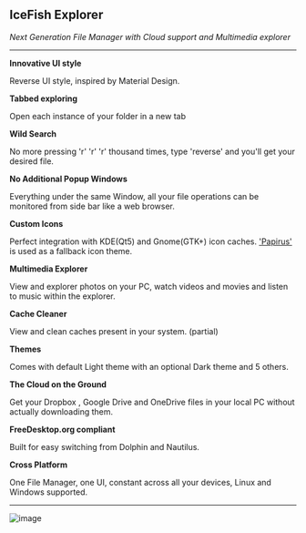 ## IceFish Explorer

*Next Generation File Manager with Cloud support and Multimedia explorer*

---

**Innovative UI style**

Reverse UI style, inspired by Material Design.

**Tabbed exploring**

Open each instance of your folder in a new tab

**Wild Search**

No more pressing 'r' 'r' 'r' thousand times, type 'reverse' and you'll get your desired file.


**No Additional Popup Windows**

Everything under the same Window, all your file operations can be monitored from side bar like a web browser.

**Custom Icons**

Perfect integration with KDE(Qt5) and Gnome(GTK+) icon caches. ['Papirus'](https://github.com/PapirusDevelopmentTeam/papirus-icon-theme) is used as a fallback icon theme.

**Multimedia Explorer**

View and explorer photos on your PC, watch videos and movies and listen to music within the explorer.

**Cache Cleaner**

View and clean caches present in your system. (partial)

**Themes**

Comes with default Light theme with an optional Dark theme and 5 others.

**The Cloud on the Ground**

Get your Dropbox , Google Drive and OneDrive files in your local PC without actually downloading them.

**FreeDesktop.org compliant**

Built for easy switching from Dolphin and Nautilus.

**Cross Platform**

One File Manager, one UI, constant across all your devices, Linux and Windows supported.

---
![image](https://user-images.githubusercontent.com/68043268/113382891-46fd7c00-93a0-11eb-87db-ca6ec066ec61.png)
